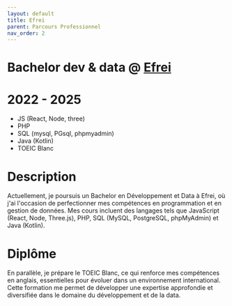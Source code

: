 ```yaml
---
layout: default
title: Efrei
parent: Parcours Professionnel
nav_order: 2
---
```


# Bachelor dev & data @ [Efrei](https://www.efrei.fr/)

# 2022 - 2025
- JS (React, Node, three)
- PHP
- SQL (mysql, PGsql, phpmyadmin)
- Java (Kotlin)
- TOEIC Blanc

# Description 
Actuellement, je poursuis un Bachelor en Développement et Data à Efrei, où j'ai l'occasion de perfectionner mes compétences en programmation et en gestion de données. Mes cours incluent des langages tels que JavaScript (React, Node, Three.js), PHP, SQL (MySQL, PostgreSQL, phpMyAdmin) et Java (Kotlin). 

# Diplôme
En parallèle, je prépare le TOEIC Blanc, ce qui renforce mes compétences en anglais, essentielles pour évoluer dans un environnement international. Cette formation me permet de développer une expertise approfondie et diversifiée dans le domaine du développement et de la data.
